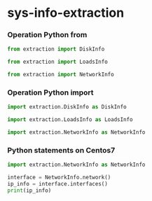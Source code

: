 # sys-info-extraction
### Operation Python from
```Python
from extraction import DiskInfo

from extraction import LoadsInfo

from extraction import NetworkInfo
```
### Operation Python import
```python
import extraction.DiskInfo as DiskInfo

import extraction.LoadsInfo as LoadsInfo

import extraction.NetworkInfo as NetworkInfo
```
### Python statements on Centos7
```python
import extraction.NetworkInfo as NetworkInfo

interface = NetworkInfo.network()
ip_info = interface.interfaces()
print(ip_info)
```